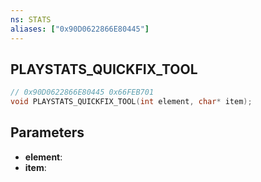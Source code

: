 ```yaml
---
ns: STATS
aliases: ["0x90D0622866E80445"]
---
```

## PLAYSTATS_QUICKFIX_TOOL

```c
// 0x90D0622866E80445 0x66FEB701
void PLAYSTATS_QUICKFIX_TOOL(int element, char* item);
```


## Parameters
* **element**: 
* **item**: 

